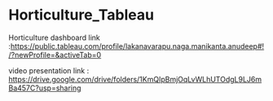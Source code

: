 # Horticulture_Tableau
Horticulture dashboard link :https://public.tableau.com/profile/lakanavarapu.naga.manikanta.anudeep#!/?newProfile=&activeTab=0

video presentation link : https://drive.google.com/drive/folders/1KmQIpBmjOqLvWLhUTOdgL9LJ6mBa457C?usp=sharing
